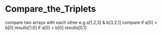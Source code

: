 # Compare_the_Triplets

compare two arrays with each other
e.g a[1,2,3] & b[3,2,1]
compare if a[0] < b[0]
        results[1,0]
        if a[0] > b[0]
        results[0,1]
